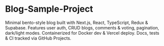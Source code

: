 # Blog-Sample-Project
Minimal bento-style blog built with Next.js, React, TypeScript, Redux &amp; Supabase. Features user auth, CRUD blogs, comments &amp; voting, pagination, dark/light modes. Containerized for Docker dev &amp; Vercel deploy. Docs, tests &amp; CI tracked via GitHub Projects.
